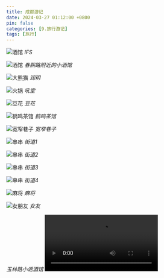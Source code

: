 ```yaml
---
title: 成都游记
date: 2024-03-27 01:12:00 +0800
pin: false 
categories: [9.旅行游记]
tags: [旅行]
---
```


![酒馆](/assets/img/chengdu/11.jpg)
_IFS_

![酒馆](/assets/img/chengdu/12.jpg)
_春熙路附近的小酒馆_

![大熊猫](/assets/img/chengdu/7.jpg)
_润玥_

![火锅](/assets/img/chengdu/6.jpg)
_吼堂_

![豆花](/assets/img/chengdu/2.jpg)
_豆花_

![鹤鸣茶馆](/assets/img/chengdu/3.jpg)
_鹤鸣茶馆_

![宽窄巷子](/assets/img/chengdu/5.jpg)
_宽窄巷子_

![串串](/assets/img/chengdu/1.jpg)
_街道1_

![串串](/assets/img/chengdu/13.jpg)
_街道2_

![串串](/assets/img/chengdu/14.jpg)
_街道3_

![串串](/assets/img/chengdu/16.jpg)
_街道4_

![麻将](/assets/img/chengdu/15.jpg)
_麻将_

![女朋友](/assets/img/chengdu/17.jpg)
_女友_

_玉林路小谣酒馆_
<video src="/assets/img/chengdu/9.mp4" type="video/mp4"></video>
